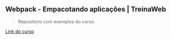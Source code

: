 ## Webpack - Empacotando aplicações | TreinaWeb
> Repositório com exemplos do curso.

[Link do curso](https://www.treinaweb.com.br/curso/webpack-empacotando-aplicacoes)
